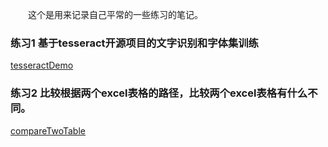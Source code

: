 &emsp;&emsp;这个是用来记录自己平常的一些练习的笔记。

### 练习1 基于tesseract开源项目的文字识别和字体集训练
[tesseractDemo](https://github.com/kanlon/practice/tree/master/tesseractDemo)
<br/>
### 练习2 比较根据两个excel表格的路径，比较两个excel表格有什么不同。
[compareTwoTable](https://github.com/kanlon/practice/tree/master/compareTwoTable)
<br/>
